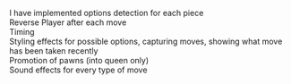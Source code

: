 I have implemented options detection for each piece   
Reverse Player after each move   
Timing   
Styling effects for possible options, capturing moves, showing what move has been taken recently   
Promotion of pawns (into queen only)   
Sound effects for every type of move   
